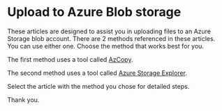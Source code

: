 # Upload to Azure Blob storage

These articles are designed to assist you in uploading files to an Azure Storage blob account. There are 2 methods referenced in these articles. You can use either one. Choose the method that works best for you.

The first method uses a tool called [AzCopy](https://github.com/SeanGreenbaum/PubDocs/blob/main/UploadToAzureBlob/Using-AZCopy.md).

The second method uses a tool called [Azure Storage Explorer](https://github.com/SeanGreenbaum/PubDocs/blob/main/UploadToAzureBlob/Using-Azure-Storage-Explorer.md).

Select the article with the method you chose for detailed steps.

Thank you.
